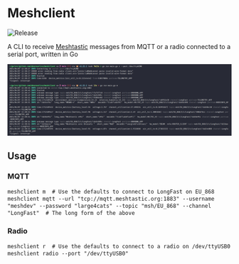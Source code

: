 # Meshclient

![Release](https://img.shields.io/github/v/release/wheresalice/meshclient)

A CLI to receive [Meshtastic](https://meshtastic.org/) messages from MQTT or a radio connected to a serial port, written in Go

![Screenshot](screenshot.png)

## Usage

### MQTT

```shell
meshclient m  # Use the defaults to connect to LongFast on EU_868
meshclient mqtt --url "tcp://mqtt.meshtastic.org:1883" --username "meshdev" --password "large4cats" --topic "msh/EU_868" --channel "LongFast"  # The long form of the above
```

### Radio

```shell
meshclient r  # Use the defaults to connect to a radio on /dev/ttyUSB0
meshclient radio --port "/dev/ttyUSB0"
```
